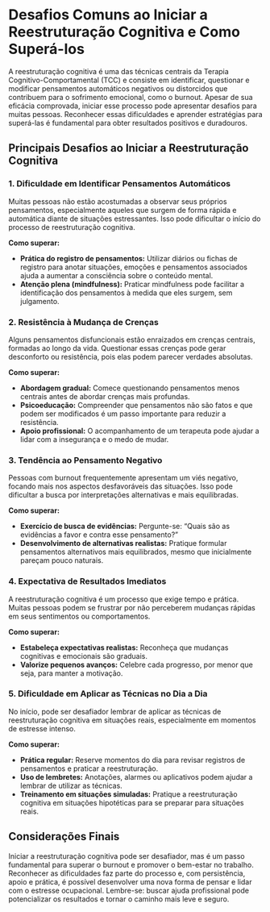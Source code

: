 # Desafios Comuns ao Iniciar a Reestruturação Cognitiva e Como Superá-los

A reestruturação cognitiva é uma das técnicas centrais da Terapia Cognitivo-Comportamental (TCC) e consiste em identificar, questionar e modificar pensamentos automáticos negativos ou distorcidos que contribuem para o sofrimento emocional, como o burnout. Apesar de sua eficácia comprovada, iniciar esse processo pode apresentar desafios para muitas pessoas. Reconhecer essas dificuldades e aprender estratégias para superá-las é fundamental para obter resultados positivos e duradouros.

## Principais Desafios ao Iniciar a Reestruturação Cognitiva

### 1. **Dificuldade em Identificar Pensamentos Automáticos**

Muitas pessoas não estão acostumadas a observar seus próprios pensamentos, especialmente aqueles que surgem de forma rápida e automática diante de situações estressantes. Isso pode dificultar o início do processo de reestruturação cognitiva.

**Como superar:**  
- **Prática do registro de pensamentos:** Utilizar diários ou fichas de registro para anotar situações, emoções e pensamentos associados ajuda a aumentar a consciência sobre o conteúdo mental.
- **Atenção plena (mindfulness):** Praticar mindfulness pode facilitar a identificação dos pensamentos à medida que eles surgem, sem julgamento.

### 2. **Resistência à Mudança de Crenças**

Alguns pensamentos disfuncionais estão enraizados em crenças centrais, formadas ao longo da vida. Questionar essas crenças pode gerar desconforto ou resistência, pois elas podem parecer verdades absolutas.

**Como superar:**  
- **Abordagem gradual:** Comece questionando pensamentos menos centrais antes de abordar crenças mais profundas.
- **Psicoeducação:** Compreender que pensamentos não são fatos e que podem ser modificados é um passo importante para reduzir a resistência.
- **Apoio profissional:** O acompanhamento de um terapeuta pode ajudar a lidar com a insegurança e o medo de mudar.

### 3. **Tendência ao Pensamento Negativo**

Pessoas com burnout frequentemente apresentam um viés negativo, focando mais nos aspectos desfavoráveis das situações. Isso pode dificultar a busca por interpretações alternativas e mais equilibradas.

**Como superar:**  
- **Exercício de busca de evidências:** Pergunte-se: “Quais são as evidências a favor e contra esse pensamento?”  
- **Desenvolvimento de alternativas realistas:** Pratique formular pensamentos alternativos mais equilibrados, mesmo que inicialmente pareçam pouco naturais.

### 4. **Expectativa de Resultados Imediatos**

A reestruturação cognitiva é um processo que exige tempo e prática. Muitas pessoas podem se frustrar por não perceberem mudanças rápidas em seus sentimentos ou comportamentos.

**Como superar:**  
- **Estabeleça expectativas realistas:** Reconheça que mudanças cognitivas e emocionais são graduais.
- **Valorize pequenos avanços:** Celebre cada progresso, por menor que seja, para manter a motivação.

### 5. **Dificuldade em Aplicar as Técnicas no Dia a Dia**

No início, pode ser desafiador lembrar de aplicar as técnicas de reestruturação cognitiva em situações reais, especialmente em momentos de estresse intenso.

**Como superar:**  
- **Prática regular:** Reserve momentos do dia para revisar registros de pensamentos e praticar a reestruturação.
- **Uso de lembretes:** Anotações, alarmes ou aplicativos podem ajudar a lembrar de utilizar as técnicas.
- **Treinamento em situações simuladas:** Pratique a reestruturação cognitiva em situações hipotéticas para se preparar para situações reais.

## Considerações Finais

Iniciar a reestruturação cognitiva pode ser desafiador, mas é um passo fundamental para superar o burnout e promover o bem-estar no trabalho. Reconhecer as dificuldades faz parte do processo e, com persistência, apoio e prática, é possível desenvolver uma nova forma de pensar e lidar com o estresse ocupacional. Lembre-se: buscar ajuda profissional pode potencializar os resultados e tornar o caminho mais leve e seguro.